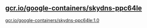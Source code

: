 
[gcr.io/google-containers/skydns-ppc64le](https://hub.docker.com/r/anjia0532/google-containers.skydns-ppc64le/tags/)
-----


[gcr.io/google-containers/skydns-ppc64le:1.0](https://hub.docker.com/r/anjia0532/google-containers.skydns-ppc64le/tags/)


